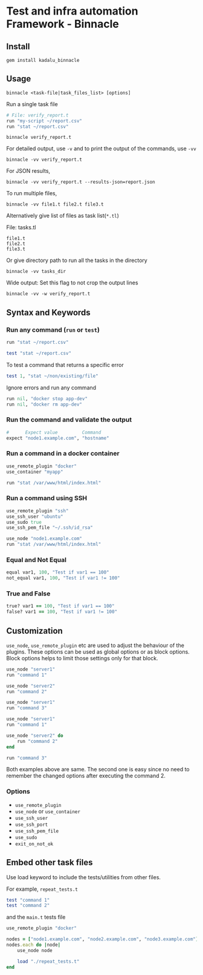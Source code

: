 # Test and infra automation Framework - Binnacle

## Install

```
gem install kadalu_binnacle
```

## Usage

```
binnacle <task-file|task_files_list> [options]
```

Run a single task file

```ruby
# File: verify_report.t
run "my-script ~/report.csv"
run "stat ~/report.csv"
```

```
binnacle verify_report.t
```

For detailed output, use `-v` and to print the output of the commands, use `-vv`

```
binnacle -vv verify_report.t
```

For JSON results,

```
binnacle -vv verify_report.t --results-json=report.json
```

To run multiple files,

```
binnacle -vv file1.t file2.t file3.t
```

Alternatively give list of files as task list(`*.tl`)

File: tasks.tl

```
file1.t
file2.t
file3.t
```

Or give directory path to run all the tasks in the directory

```
binnacle -vv tasks_dir
```

Wide output: Set this flag to not crop the output lines

```
binnacle -vv -w verify_report.t
```

## Syntax and Keywords

### Run any command (`run` or `test`)

```ruby
run "stat ~/report.csv"
```

```ruby
test "stat ~/report.csv"
```

To test a command that returns a specific error

```ruby
test 1, "stat ~/non/existing/file"
```

Ignore errors and run any command

```ruby
run nil, "docker stop app-dev"
run nil, "docker rm app-dev"
```

### Run the command and validate the output

```ruby
#      Expect value         Command
expect "node1.example.com", "hostname"
```

### Run a command in a docker container

```ruby
use_remote_plugin "docker"
use_container "myapp"

run "stat /var/www/html/index.html"
```

### Run a command using SSH

```ruby
use_remote_plugin "ssh"
use_ssh_user "ubuntu"
use_sudo true
use_ssh_pem_file "~/.ssh/id_rsa"

use_node "node1.example.com"
run "stat /var/www/html/index.html"
```

### Equal and Not Equal

```ruby
equal var1, 100, "Test if var1 == 100"
not_equal var1, 100, "Test if var1 != 100"
```

### True and False

```ruby
true? var1 == 100, "Test if var1 == 100"
false? var1 == 100, "Test if var1 != 100"
```

## Customization

`use_node`, `use_remote_plugin` etc are used to adjust the behaviour of the plugins. These options can be used as global options or as block options. Block options helps to limit those settings only for that block.

```ruby
use_node "server1"
run "command 1"

use_node "server2"
run "command 2"

use_node "server1"
run "command 3"
```

```ruby
use_node "server1"
run "command 1"

use_node "server2" do
    run "command 2"
end

run "command 3"
```

Both examples above are same. The second one is easy since no need to remember the changed options after executing the command 2.

### Options

- `use_remote_plugin`
- `use_node` or `use_container`
- `use_ssh_user`
- `use_ssh_port`
- `use_ssh_pem_file`
- `use_sudo`
- `exit_on_not_ok`

## Embed other task files

Use load keyword to include the tests/utilities from other files.

For example, `repeat_tests.t`

```ruby
test "command 1"
test "command 2"
```

and the `main.t` tests file

```ruby
use_remote_plugin "docker"

nodes = ["node1.example.com", "node2.example.com", "node3.example.com"]
nodes.each do |node|
    use_node node

    load "./repeat_tests.t"
end
```
